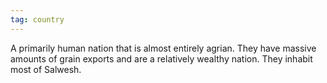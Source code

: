 ```yaml
---
tag: country
---
```

A primarily human nation that is almost entirely agrian. They have massive amounts of grain exports and are a relatively wealthy nation. They inhabit most of Salwesh.